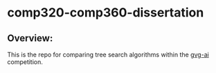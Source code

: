 # comp320-comp360-dissertation
## Overview:
This is the repo for comparing tree search algorithms within the [gvg-ai](https://gvg-ai.net) competition.
